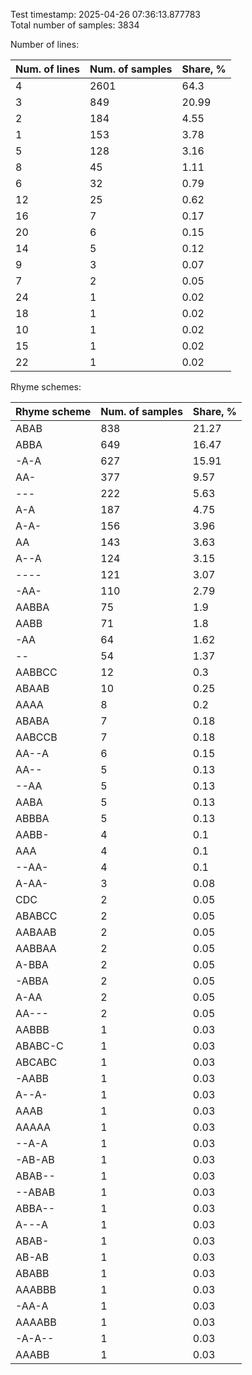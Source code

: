 Test timestamp: 2025-04-26 07:36:13.877783  
Total number of samples: 3834  


Number of lines:

| Num. of lines | Num. of samples | Share, % |
|---------------|-----------------|----------|
| 4             | 2601            | 64.3     |
| 3             | 849             | 20.99    |
| 2             | 184             | 4.55     |
| 1             | 153             | 3.78     |
| 5             | 128             | 3.16     |
| 8             | 45              | 1.11     |
| 6             | 32              | 0.79     |
| 12            | 25              | 0.62     |
| 16            | 7               | 0.17     |
| 20            | 6               | 0.15     |
| 14            | 5               | 0.12     |
| 9             | 3               | 0.07     |
| 7             | 2               | 0.05     |
| 24            | 1               | 0.02     |
| 18            | 1               | 0.02     |
| 10            | 1               | 0.02     |
| 15            | 1               | 0.02     |
| 22            | 1               | 0.02     |

Rhyme schemes:

| Rhyme scheme | Num. of samples | Share, % |
|--------------|-----------------|----------|
| ABAB         | 838             | 21.27    |
| ABBA         | 649             | 16.47    |
| -A-A         | 627             | 15.91    |
| AA-          | 377             | 9.57     |
| ---          | 222             | 5.63     |
| A-A          | 187             | 4.75     |
| A-A-         | 156             | 3.96     |
| AA           | 143             | 3.63     |
| A--A         | 124             | 3.15     |
| ----         | 121             | 3.07     |
| -AA-         | 110             | 2.79     |
| AABBA        | 75              | 1.9      |
| AABB         | 71              | 1.8      |
| -AA          | 64              | 1.62     |
| --           | 54              | 1.37     |
| AABBCC       | 12              | 0.3      |
| ABAAB        | 10              | 0.25     |
| AAAA         | 8               | 0.2      |
| ABABA        | 7               | 0.18     |
| AABCCB       | 7               | 0.18     |
| AA--A        | 6               | 0.15     |
| AA--         | 5               | 0.13     |
| --AA         | 5               | 0.13     |
| AABA         | 5               | 0.13     |
| ABBBA        | 5               | 0.13     |
| AABB-        | 4               | 0.1      |
| AAA          | 4               | 0.1      |
| --AA-        | 4               | 0.1      |
| A-AA-        | 3               | 0.08     |
| CDC          | 2               | 0.05     |
| ABABCC       | 2               | 0.05     |
| AABAAB       | 2               | 0.05     |
| AABBAA       | 2               | 0.05     |
| A-BBA        | 2               | 0.05     |
| -ABBA        | 2               | 0.05     |
| A-AA         | 2               | 0.05     |
| AA---        | 2               | 0.05     |
| AABBB        | 1               | 0.03     |
| ABABC-C      | 1               | 0.03     |
| ABCABC       | 1               | 0.03     |
| -AABB        | 1               | 0.03     |
| A--A-        | 1               | 0.03     |
| AAAB         | 1               | 0.03     |
| AAAAA        | 1               | 0.03     |
| --A-A        | 1               | 0.03     |
| -AB-AB       | 1               | 0.03     |
| ABAB--       | 1               | 0.03     |
| --ABAB       | 1               | 0.03     |
| ABBA--       | 1               | 0.03     |
| A---A        | 1               | 0.03     |
| ABAB-        | 1               | 0.03     |
| AB-AB        | 1               | 0.03     |
| ABABB        | 1               | 0.03     |
| AAABBB       | 1               | 0.03     |
| -AA-A        | 1               | 0.03     |
| AAAABB       | 1               | 0.03     |
| -A-A--       | 1               | 0.03     |
| AAABB        | 1               | 0.03     |

